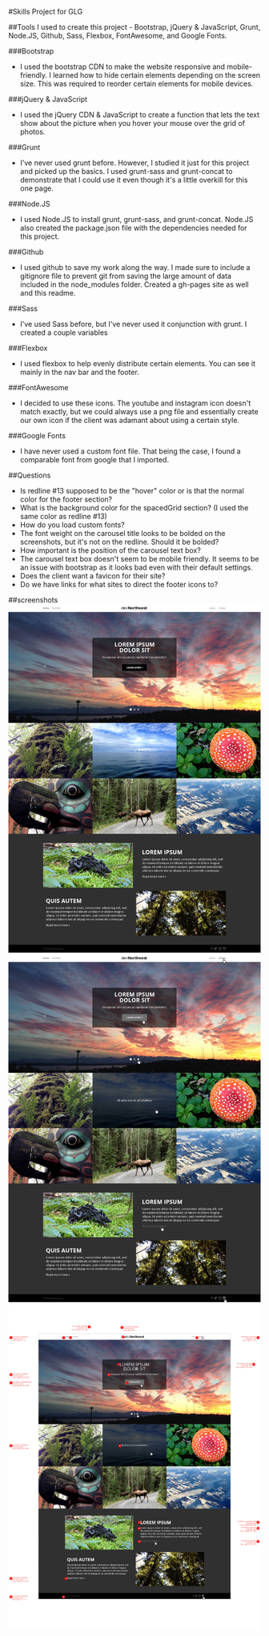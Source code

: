 #Skills Project for GLG

##Tools I used to create this project - Bootstrap, jQuery & JavaScript, Grunt, Node.JS, Github, Sass, Flexbox, FontAwesome, and Google Fonts.

###Bootstrap
- I used the bootstrap CDN to make the website responsive and mobile-friendly. I learned how to hide certain elements depending on the screen size. This was required to reorder certain elements for mobile devices.

###jQuery & JavaScript
- I used the jQuery CDN & JavaScript to create a function that lets the text show about the picture when you hover your mouse over the grid of photos.

###Grunt
- I've never used grunt before. However, I studied it just for this project and picked up the basics. I used grunt-sass and grunt-concat to demonstrate that I could use it even though it's a little overkill for this one page.

###Node.JS
- I used Node.JS to install grunt, grunt-sass, and grunt-concat. Node.JS also created the package.json file with the dependencies needed for this project.

###Github
- I used github to save my work along the way. I made sure to include a gitignore file to prevent git from saving the large amount of data included in the node_modules folder. Created a gh-pages site as well and this readme.

###Sass
- I've used Sass before, but I've never used it conjunction with grunt. I created a couple variables

###Flexbox
- I used flexbox to help evenly distribute certain elements. You can see it mainly in the nav bar and the footer.

###FontAwesome
- I decided to use these icons. The youtube and instagram icon doesn't match exactly, but we could always use a png file and essentially create our own icon if the client was adamant about using a certain style.

###Google Fonts
- I have never used a custom font file. That being the case, I found a comparable font from google that I imported.

##Questions
- Is redline #13 supposed to be the "hover" color or is that the normal color for the footer section?
- What is the background color for the spacedGrid section? (I used the same color as redline #13)
- How do you load custom fonts?
- The font weight on the carousel title looks to be bolded on the screenshots, but it's not on the redline. Should it be bolded?
- How important is the position of the carousel text box?
- The carousel text box doesn't seem to be mobile friendly. It seems to be an issue with bootstrap as it looks bad even with their default settings.
- Does the client want a favicon for their site?
- Do we have links for what sites to direct the footer icons to?

##screenshots
![Screenshot](/images/screenshots/website-comp.jpg)
![Screenshot](/images/screenshots/website-hoverStates.jpg)
![Screenshot](/images/screenshots/redlines.jpg)
